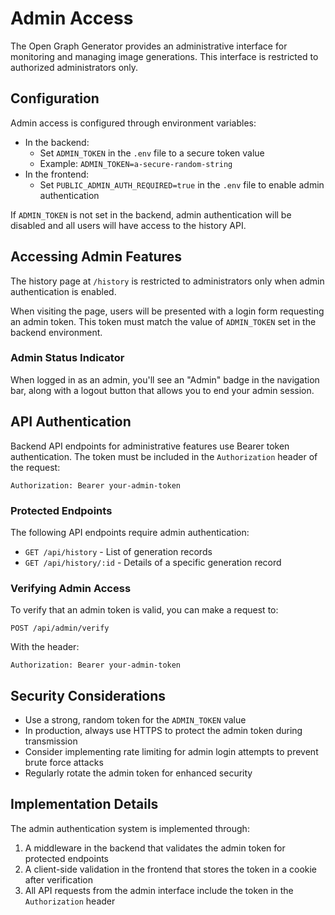 # Admin Access

The Open Graph Generator provides an administrative interface for monitoring and managing image generations. This interface is restricted to authorized administrators only.

## Configuration

Admin access is configured through environment variables:

- In the backend:
  - Set `ADMIN_TOKEN` in the `.env` file to a secure token value
  - Example: `ADMIN_TOKEN=a-secure-random-string`
- In the frontend:
  - Set `PUBLIC_ADMIN_AUTH_REQUIRED=true` in the `.env` file to enable admin authentication

If `ADMIN_TOKEN` is not set in the backend, admin authentication will be disabled and all users will have access to the history API.

## Accessing Admin Features

The history page at `/history` is restricted to administrators only when admin authentication is enabled.

When visiting the page, users will be presented with a login form requesting an admin token. This token must match the value of `ADMIN_TOKEN` set in the backend environment.

### Admin Status Indicator

When logged in as an admin, you'll see an "Admin" badge in the navigation bar, along with a logout button that allows you to end your admin session.

## API Authentication

Backend API endpoints for administrative features use Bearer token authentication. The token must be included in the `Authorization` header of the request:

```
Authorization: Bearer your-admin-token
```

### Protected Endpoints

The following API endpoints require admin authentication:

- `GET /api/history` - List of generation records
- `GET /api/history/:id` - Details of a specific generation record

### Verifying Admin Access

To verify that an admin token is valid, you can make a request to:

```
POST /api/admin/verify
```

With the header:

```
Authorization: Bearer your-admin-token
```

## Security Considerations

- Use a strong, random token for the `ADMIN_TOKEN` value
- In production, always use HTTPS to protect the admin token during transmission
- Consider implementing rate limiting for admin login attempts to prevent brute force attacks
- Regularly rotate the admin token for enhanced security

## Implementation Details

The admin authentication system is implemented through:

1. A middleware in the backend that validates the admin token for protected endpoints
2. A client-side validation in the frontend that stores the token in a cookie after verification
3. All API requests from the admin interface include the token in the `Authorization` header
